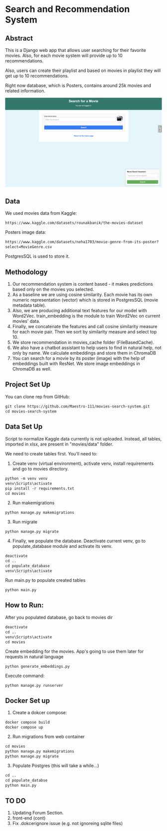 # Search and Recommendation System

## Abstract
This is a Django web app that allows user searching for their favorite movies.
Also, for each movie system will provide up to 10 recommendations.

Also, users can create their playlist and based on movies in playlist they will get up to 10 recommendations.

Right now database, which is Posters, contains around 25k movies and related information.

<img width="1300" alt="teaser" src="./figure/sample.png">

## Data

We used movies data from Kaggle:

```
https://www.kaggle.com/datasets/rounakbanik/the-movies-dataset
```

Posters image data:

```
https://www.kaggle.com/datasets/neha1703/movie-genre-from-its-poster?select=MovieGenre.csv
```


PostgresSQL is used to store it.

## Methodology

1. Our recommendation system is content based - it makes predictions based only on the movies you selected.
2. As a baseline we are using cosine similarity. Each movie has its own numeric representation (vector) which is stored in PostgresSQL (movie metadata table).
3. Also, we are producing additional text features for our model with Word2Vec. train_embedding is the module to train Word2Vec on current movies' data.
4. Finally, we concatenate the features and call cosine similarity measure for each movie pair. Then we sort by similarity measure and select top 10.
5. We store recommendation in movies_cache folder (FileBasedCache).
6. We also have a chatbot assistant to help users to find in natural help, not only by name. We calculate embeddings and store them in ChromaDB
7. You can search for a movie by its poster (image) with the help of embeddings built with ResNet. We store image embeddings in ChromaDB as well.

## Project Set Up

You can clone rep from GitHub:

```
git clone https://github.com/Maestro-111/movies-search-system.git
cd movies-search-system
```

## Data Set Up

Script to normalize Kaggle data currently is not uploaded.
Instead, all tables, imported in xlsx, are present in "movies/data" folder.

We need to create tables first. You'll need to:

1) Create venv (virtual environment), activate venv, install requirements and go to movies directory.

```
python -m venv venv
venv\Scripts\activate
pip install -r requirements.txt
cd movies
```

2) Run makemigrations

```
python manage.py makemigrations
```

3) Run migrate

```
python manage.py migrate
```

4) Finally, we populate the database. Deactivate current venv, go to populate_database module and activate its venv.

```
deactivate
cd ..
cd populate_database
venv\Scripts\activate
```

Run main.py to populate created tables

```
python main.py
```

## How to Run:

After you populated database, go back to movies dir
```
deactivate
cd ..
venv\Scripts\activate
cd movies
```

Create embedding for the movies. App's going to use them later for requests in natural language

```
python generate_embeddings.py
```

Execute command:

```
python manage.py runserver
```


## Docker Set up

1) Create a dokcer compose:

```
docker compose build
docker compose up
```

2) Run migrations from web container

```
cd movies
python manage.py makemigrations
python manage.py migrate
```

3) Populate Postgres (this will take a while...)

```
cd ..
cd populate_databse
python main.py

```


## TO DO

1. Updating Forum Section.
2. front-end (cont)
3. Fix .dokcerignore issue (e.g. not ignoreing sqlite files)
